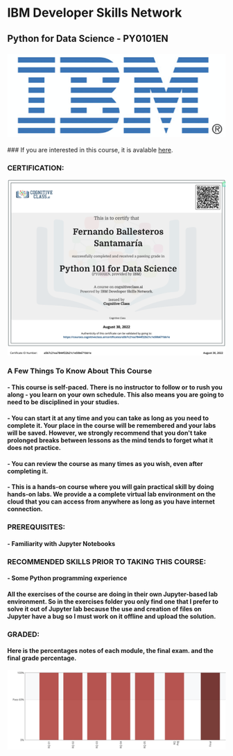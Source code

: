 # IBM Developer Skills Network
## Python for Data Science - PY0101EN

### ![](Logo-IBM.png)

### If you are interested in this course, it is avalable [here](https://cognitiveclass.ai/courses/python-for-data-science).

### CERTIFICATION:
![](IBM-PY0101EN_certificate.png)

### A Few Things To Know About This Course

#### - This course is self-paced. There is no instructor to follow or to rush you along - you learn on your own schedule. This also means you are going to need to be disciplined in your studies.

#### - You can start it at any time and you can take as long as you need to complete it. Your place in the course will be remembered and your labs will be saved. However, we strongly recommend that you don't take prolonged breaks between lessons as the mind tends to forget what it does not practice.

#### - You can review the course as many times as you wish, even after completing it.

#### - This is a hands-on course where you will gain practical skill by doing hands-on labs. We provide a a complete virtual lab environment on the cloud that you can access from anywhere as long as you have internet connection.

### PREREQUISITES:


#### - Familiarity with Jupyter Notebooks


### RECOMMENDED SKILLS PRIOR TO TAKING THIS COURSE:

#### - Some Python programming experience

#### All the exercises of the course are doing in their own Jupyter-based lab environment. So in the exercises folder you only find one that I prefer to solve it out of Jupyter lab because the use and creation of files on Jupyter have a bug so I must work on it offline and upload the solution.

### GRADED:
#### Here is the percentages notes of each module, the final exam. and the final grade percentage.
![](progress.png)

